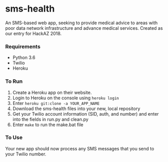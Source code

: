 # sms-health
An SMS-based web app, seeking to provide medical advice to areas with poor data network infrastructure and advance medical services. Created as our entry for HackAZ 2018.

### Requirements
* Python 3.6
* Twilio
* Heroku

### To Run
1) Create a Heroku app on their website.
2) Login to Heroku on the console using `heroku login`
3) Enter `heroku git:clone -a YOUR_APP_NAME`
4) Download the sms-health files into your new, local repository
5) Get your Twilio account information (SID, auth, and number) and enter into the fields in run.py and clean.py
6) Enter `make` to run the make.bat file

### To Use
Your new app should now process any SMS messages that you send to your Twilio number.
